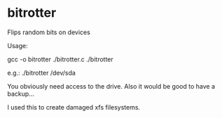 # bitrotter
Flips random bits on devices

Usage:

gcc -o bitrotter ./bitrotter.c
./bitrotter <device to damage>

e.g.:
./bitrotter /dev/sda

You obviously need access to the drive. Also it would be good to have a backup...

I used this to create damaged xfs filesystems.
